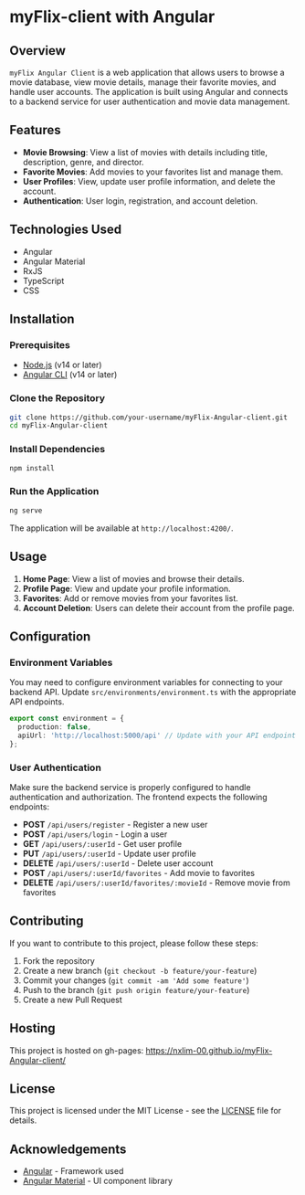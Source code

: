 # myFlix-client with Angular

## Overview

`myFlix Angular Client` is a web application that allows users to browse a movie database, view movie details, manage their favorite movies, and handle user accounts. The application is built using Angular and connects to a backend service for user authentication and movie data management.

## Features

- **Movie Browsing**: View a list of movies with details including title, description, genre, and director.
- **Favorite Movies**: Add movies to your favorites list and manage them.
- **User Profiles**: View, update user profile information, and delete the account.
- **Authentication**: User login, registration, and account deletion.

## Technologies Used

- Angular
- Angular Material
- RxJS
- TypeScript
- CSS

## Installation

### Prerequisites

- [Node.js](https://nodejs.org/en/download/) (v14 or later)
- [Angular CLI](https://angular.io/cli) (v14 or later)

### Clone the Repository

```bash
git clone https://github.com/your-username/myFlix-Angular-client.git
cd myFlix-Angular-client
```

### Install Dependencies

```bash
npm install
```

### Run the Application

```bash
ng serve
```

The application will be available at `http://localhost:4200/`.

## Usage

1. **Home Page**: View a list of movies and browse their details.
2. **Profile Page**: View and update your profile information.
3. **Favorites**: Add or remove movies from your favorites list. 
4. **Account Deletion**: Users can delete their account from the profile page.

## Configuration

### Environment Variables

You may need to configure environment variables for connecting to your backend API. Update `src/environments/environment.ts` with the appropriate API endpoints.

```typescript
export const environment = {
  production: false,
  apiUrl: 'http://localhost:5000/api' // Update with your API endpoint
};
```

### User Authentication

Make sure the backend service is properly configured to handle authentication and authorization. The frontend expects the following endpoints:

- **POST** `/api/users/register` - Register a new user
- **POST** `/api/users/login` - Login a user
- **GET** `/api/users/:userId` - Get user profile
- **PUT** `/api/users/:userId` - Update user profile
- **DELETE** `/api/users/:userId` - Delete user account
- **POST** `/api/users/:userId/favorites` - Add movie to favorites
- **DELETE** `/api/users/:userId/favorites/:movieId` - Remove movie from favorites

## Contributing

If you want to contribute to this project, please follow these steps:

1. Fork the repository
2. Create a new branch (`git checkout -b feature/your-feature`)
3. Commit your changes (`git commit -am 'Add some feature'`)
4. Push to the branch (`git push origin feature/your-feature`)
5. Create a new Pull Request

## Hosting

This project is hosted on gh-pages: https://nxlim-00.github.io/myFlix-Angular-client/

## License

This project is licensed under the MIT License - see the [LICENSE](LICENSE) file for details.

## Acknowledgements

- [Angular](https://angular.io/) - Framework used
- [Angular Material](https://material.angular.io/) - UI component library
